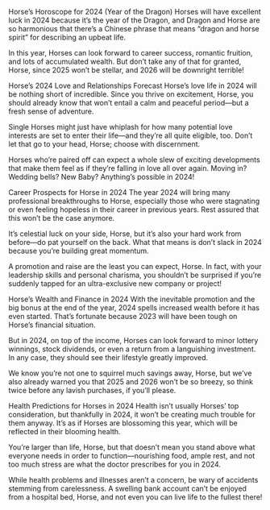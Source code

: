 Horse’s Horoscope for 2024 (Year of the Dragon)
Horses will have excellent luck in 2024 because it’s the year of the Dragon, and Dragon and Horse are so harmonious that there’s a Chinese phrase that means “dragon and horse spirit” for describing an upbeat life.

In this year, Horses can look forward to career success, romantic fruition, and lots of accumulated wealth. But don’t take any of that for granted, Horse, since 2025 won’t be stellar, and 2026 will be downright terrible!

Horse’s 2024 Love and Relationships Forecast
Horse’s love life in 2024 will be nothing short of incredible. Since you thrive on excitement, Horse, you should already know that won’t entail a calm and peaceful period—but a fresh sense of adventure.

Single Horses might just have whiplash for how many potential love interests are set to enter their life—and they’re all quite eligible, too. Don’t let that go to your head, Horse; choose with discernment.

Horses who’re paired off can expect a whole slew of exciting developments that make them feel as if they’re falling in love all over again. Moving in? Wedding bells? New Baby? Anything’s possible in 2024!

Career Prospects for Horse in 2024
The year 2024 will bring many professional breakthroughs to Horse, especially those who were stagnating or even feeling hopeless in their career in previous years. Rest assured that this won’t be the case anymore.

It’s celestial luck on your side, Horse, but it’s also your hard work from before—do pat yourself on the back. What that means is don’t slack in 2024 because you’re building great momentum.

A promotion and raise are the least you can expect, Horse. In fact, with your leadership skills and personal charisma, you shouldn’t be surprised if you’re suddenly tapped for an ultra-exclusive new company or project!

Horse’s Wealth and Finance in 2024
With the inevitable promotion and the big bonus at the end of the year, 2024 spells increased wealth before it has even started. That’s fortunate because 2023 will have been tough on Horse’s financial situation.

But in 2024, on top of the income, Horses can look forward to minor lottery winnings, stock dividends, or even a return from a languishing investment. In any case, they should see their lifestyle greatly improved.

We know you’re not one to squirrel much savings away, Horse, but we’ve also already warned you that 2025 and 2026 won’t be so breezy, so think twice before any lavish purchases, if you’ll please.

Health Predictions for Horses in 2024
Health isn’t usually Horses’ top consideration, but thankfully in 2024, it won’t be creating much trouble for them anyway. It’s as if Horses are blossoming this year, which will be reflected in their blooming health.

You’re larger than life, Horse, but that doesn’t mean you stand above what everyone needs in order to function—nourishing food, ample rest, and not too much stress are what the doctor prescribes for you in 2024.

While health problems and illnesses aren’t a concern, be wary of accidents stemming from carelessness. A swelling bank account can’t be enjoyed from a hospital bed, Horse, and not even you can live life to the fullest there!